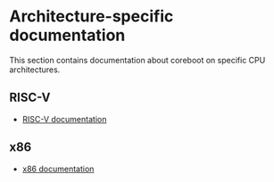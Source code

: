 # Architecture-specific documentation

This section contains documentation about coreboot on specific CPU
architectures.

## RISC-V

- [RISC-V documentation](riscv/index.md)

## x86
- [x86 documentation](x86/index.md)
